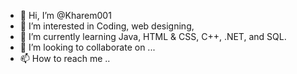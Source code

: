 - 👋 Hi, I’m @Kharem001
- 👀 I’m interested in Coding, web designing,  
- 🌱 I’m currently learning Java, HTML & CSS, C++, .NET, and SQL. 
- 💞️ I’m looking to collaborate on ...
- 📫 How to reach me ..

<!---
Kharem001/Kharem001 is a ✨ special ✨ repository because its `README.md` (this file) appears on your GitHub profile.
You can click the Preview link to take a look at your changes.
--->
